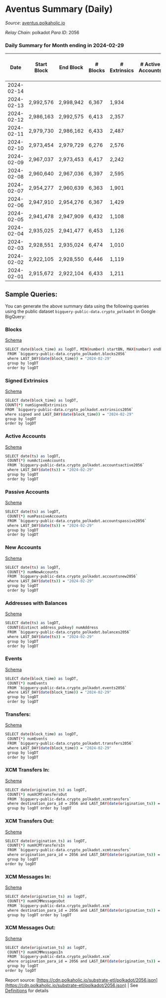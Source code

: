 # Aventus Summary (Daily)

_Source_: [aventus.polkaholic.io](https://aventus.polkaholic.io)

*Relay Chain*: polkadot
*Para ID*: 2056



### Daily Summary for Month ending in 2024-02-29


| Date    | Start Block | End Block | # Blocks | # Extrinsics | # Active Accounts | # Passive Accounts | # New Accounts | # Addresses | # Events  | # Transfers ($USD) | # XCM Transfers In ($USD) | # XCM Transfers Out ($USD) | # XCM In | # XCM Out | Issues |
|---------|-------------|-----------|----------|--------------|-------------------|--------------------|----------------|-------------|-----------|--------------------|---------------------------|----------------------------|----------|-----------|--------|
| 2024-02-14 |  |  |  |  |  |  |  |  |  |   |   |   |  |  |  |
| 2024-02-13 | 2,992,576 | 2,998,942 | 6,367 | 1,934 |  |  |  |  | 26,973 | 2,534  |   |   |  |  |  |
| 2024-02-12 | 2,986,163 | 2,992,575 | 6,413 | 2,357 |  |  |  |  | 29,665 | 2,955  |   |   |  |  |  |
| 2024-02-11 | 2,979,730 | 2,986,162 | 6,433 | 2,487 |  |  |  |  | 30,267 | 3,086  |   |   |  |  |  |
| 2024-02-10 | 2,973,454 | 2,979,729 | 6,276 | 2,576 |  |  |  |  | 31,042 | 3,176  |   |   |  |  |  |
| 2024-02-09 | 2,967,037 | 2,973,453 | 6,417 | 2,242 |  |  |  |  | 28,846 | 2,842  |   |   |  |  |  |
| 2024-02-08 | 2,960,640 | 2,967,036 | 6,397 | 2,595 |  |  |  |  | 31,176 | 3,195  |   |   |  |  |  |
| 2024-02-07 | 2,954,277 | 2,960,639 | 6,363 | 1,901 |  |  |  |  | 26,693 | 2,501  |   |   |  |  |  |
| 2024-02-06 | 2,947,910 | 2,954,276 | 6,367 | 1,429 |  |  |  |  | 23,541 | 2,029  |   |   |  |  |  |
| 2024-02-05 | 2,941,478 | 2,947,909 | 6,432 | 1,108 |  |  |  |  | 20,392 | 1,108  |   |   |  |  |  |
| 2024-02-04 | 2,935,025 | 2,941,477 | 6,453 | 1,126 |  |  |  |  | 21,811 | 1,726  |   |   |  |  |  |
| 2024-02-03 | 2,928,551 | 2,935,024 | 6,474 | 1,010 |  |  |  |  | 21,059 | 1,608  |   |   |  |  |  |
| 2024-02-02 | 2,922,105 | 2,928,550 | 6,446 | 1,119 |  |  |  |  | 21,569 | 1,719  |   |   |  |  |  |
| 2024-02-01 | 2,915,672 | 2,922,104 | 6,433 | 1,211 |  |  |  |  | 22,536 | 1,996  |   |   |  |  |  |

## Sample Queries:
You can generate the above summary data using the following queries using the public dataset `bigquery-public-data.crypto_polkadot` in Google BigQuery:


### Blocks 

[Schema](https://github.com/colorfulnotion/substrate-etl/blob/main/schema/blocks.json)

```bash
SELECT date(block_time) as logDT, MIN(number) startBN, MAX(number) endBN, COUNT(*) numBlocks 
 FROM `bigquery-public-data.crypto_polkadot.blocks2056`  
 where LAST_DAY(date(block_time)) = "2024-02-29" 
 group by logDT 
 order by logDT
```

### Signed Extrinsics 

[Schema](https://github.com/colorfulnotion/substrate-etl/blob/main/schema/extrinsics.json)

```bash
SELECT date(block_time) as logDT, 
COUNT(*) numSignedExtrinsics 
FROM `bigquery-public-data.crypto_polkadot.extrinsics2056`  
where signed and LAST_DAY(date(block_time)) = "2024-02-29" 
group by logDT 
order by logDT
```

### Active Accounts 

[Schema](https://github.com/colorfulnotion/substrate-etl/blob/main/schema/accountsactive.json)

```bash
SELECT date(ts) as logDT, 
 COUNT(*) numActiveAccounts 
 FROM `bigquery-public-data.crypto_polkadot.accountsactive2056` 
 where LAST_DAY(date(ts)) = "2024-02-29" 
 group by logDT 
 order by logDT
```

### Passive Accounts 

[Schema](https://github.com/colorfulnotion/substrate-etl/blob/main/schema/accountspassive.json)

```bash
SELECT date(ts) as logDT, 
 COUNT(*) numPassiveAccounts 
 FROM `bigquery-public-data.crypto_polkadot.accountspassive2056` 
 where LAST_DAY(date(ts)) = "2024-02-29" 
 group by logDT 
 order by logDT
```

### New Accounts 

[Schema](https://github.com/colorfulnotion/substrate-etl/blob/main/schema/accountsnew.json)

```bash
SELECT date(ts) as logDT, 
 COUNT(*) numNewAccounts 
 FROM `bigquery-public-data.crypto_polkadot.accountsnew2056` 
 where LAST_DAY(date(ts)) = "2024-02-29" 
 group by logDT
 order by logDT
```

### Addresses with Balances 

[Schema](https://github.com/colorfulnotion/substrate-etl/blob/main/schema/balances.json)

```bash
SELECT date(ts) as logDT,
 COUNT(distinct address_pubkey) numAddress 
 FROM `bigquery-public-data.crypto_polkadot.balances2056` 
 where LAST_DAY(date(ts)) = "2024-02-29" 
 group by logDT 
 order by logDT
```

### Events 

[Schema](https://github.com/colorfulnotion/substrate-etl/blob/main/schema/events.json)

```bash
SELECT date(block_time) as logDT, 
 COUNT(*) numEvents 
 FROM `bigquery-public-data.crypto_polkadot.events2056` 
 where LAST_DAY(date(block_time)) = "2024-02-29" 
 group by logDT 
 order by logDT
```

### Transfers:

[Schema](https://github.com/colorfulnotion/substrate-etl/blob/main/schema/transfers.json)

```bash
SELECT date(block_time) as logDT, 
 COUNT(*) numEvents 
 FROM `bigquery-public-data.crypto_polkadot.transfers2056` 
 where LAST_DAY(date(block_time)) = "2024-02-29" 
 group by logDT 
 order by logDT
```

### XCM Transfers In: 

[Schema](https://github.com/colorfulnotion/substrate-etl/blob/main/schema/xcmtransfers.json)

```bash
SELECT date(origination_ts) as logDT, 
 COUNT(*) numXCMTransfersOut 
 FROM `bigquery-public-data.crypto_polkadot.xcmtransfers` 
 where destination_para_id = 2056 and LAST_DAY(date(origination_ts)) = "2024-02-29" 
 group by logDT order by logDT
```

### XCM Transfers Out: 

[Schema](https://github.com/colorfulnotion/substrate-etl/blob/main/schema/xcmtransfers.json)

```bash
SELECT date(origination_ts) as logDT, 
 COUNT(*) numXCMTransfersIn 
 FROM `bigquery-public-data.crypto_polkadot.xcmtransfers` 
 where origination_para_id = 2056 and LAST_DAY(date(origination_ts)) = "2024-02-29" 
 group by logDT 
order by logDT
```

### XCM Messages In: 

[Schema](https://github.com/colorfulnotion/substrate-etl/blob/main/schema/xcm.json)

```bash
SELECT date(origination_ts) as logDT, 
 COUNT(*) numXCMMessagesOut 
 FROM `bigquery-public-data.crypto_polkadot.xcm` 
 where destination_para_id = 2056 and LAST_DAY(date(origination_ts)) = "2024-02-29" 
 group by logDT order by logDT
```

### XCM Messages Out: 

[Schema](https://github.com/colorfulnotion/substrate-etl/blob/main/schema/xcm.json)

```bash
SELECT date(origination_ts) as logDT, 
 COUNT(*) numXCMMessagesIn 
 FROM `bigquery-public-data.crypto_polkadot.xcm` 
 where origination_para_id = 2056 and LAST_DAY(date(origination_ts)) = "2024-02-29" 
 group by logDT 
order by logDT
```


Report source: [https://cdn.polkaholic.io/substrate-etl/polkadot/2056.json](https://cdn.polkaholic.io/substrate-etl/polkadot/2056.json) | See [Definitions](/DEFINITIONS.md) for details
